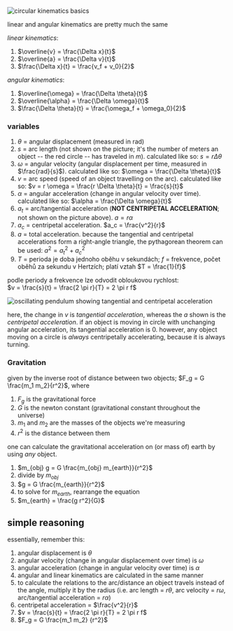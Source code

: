 ![circular kinematics basics](https://tikz.net/files/kinematics_circular-001.png)

linear and angular kinematics are pretty much the same

_linear kinematics_:
1. $\overline{v} = \frac{\Delta x}{t}$ 
2. $\overline{a} = \frac{\Delta v}{t}$
3. $\frac{\Delta x}{t} = \frac{v_f + v_0}{2}$

_angular kinematics_:
1. $\overline{\omega} = \frac{\Delta \theta}{t}$
2. $\overline{\alpha} = \frac{\Delta \omega}{t}$
3. $\frac{\Delta \theta}{t} = \frac{\omega_f + \omega_0}{2}$

### variables

1. $\theta$ = angular displacement (measured in rad)
2. $s$ = arc length (not shown on the picture; it's the number of meters an
   object -- the red circle -- has traveled in $m$). calculated like so: $s
   = r \Delta \theta$
3. $\omega$ = angular velocity (angular displacement per time, measured in
   $\frac{rad}{s}$).  calculated like so: $\omega = \frac{\Delta \theta}{t}$
4. $v$ = arc speed (speed of an object travelling on the arc). calculated like
   so: $v = r \omega = \frac{r \Delta \theta}{t} = \frac{s}{t}$
5. $\alpha$ = angular acceleration (change in angular velocity over time).
   calculated like so: $\alpha = \frac{\Delta \omega}{t}$
6. $a_t$ = arc/tangential acceleration (__NOT CENTRIPETAL ACCELERATION__; not
   shown on the picture above). $a = r \alpha$
7. $a_c$ = centripetal acceleration. $a_c = \frac{v^2}{r}$
8. $a$ = total acceleration. because the tangential and centripetal accelerations
   form a right-angle triangle, the pythagorean theorem can be used:
   $a^2 = a_t^2 + a_c^2$
9. $T$ = perioda je doba jednoho oběhu v sekundách;
   $f$ = frekvence, počet oběhů za sekundu v Hertzích;
   platí vztah $T = \frac{1}{f}$

podle periody a frekvence lze odvodit obloukovou rychlost:  
$v = \frac{s}{t} = \frac{2 \pi r}{T} = 2 \pi r f$

![oscillating pendulum showing tangential and centripetal acceleration](https://upload.wikimedia.org/wikipedia/commons/2/24/Oscillating_pendulum.gif)

here, the change in $v$ is _tangential acceleration_, whereas the $a$ shown is
the _centripetal acceleration_. if an object is moving in circle with unchanging
angular acceleration, its tangential acceleration is 0. however, any object
moving on a circle is _always_ centripetally accelerating, because it is always
turning.

### Gravitation

given by the inverse root of distance between two objects;
$F_g = G \frac{m_1 m_2}{r^2}$, where

1. $F_g$ is the gravitational force
2. $G$ is the newton constant (gravitational constant throughout the universe)
3. $m_1$ and $m_2$ are the masses of the objects we're measuring
4. $r^2$ is the distance between them

one can calculate the gravitational acceleration on (or mass of) earth by using
_any_ object.

1. $m_{obj} g = G \frac{m_{obj} m_{earth}}{r^2}$
2. divide by $m_{obj}$
3. $g = G \frac{m_{earth}}{r^2}$
4. to solve for $m_{earth}$, rearrange the equation
5. $m_{earth} = \frac{g r^2}{G}$

## simple reasoning

essentially, remember this:
1. angular displacement is $\theta$
2. angular velocity (change in angular displacement over time) is $\omega$
3. angular acceleration (change in angular velocity over time) is $\alpha$
4. angular and linear kinematics are calculated in the same manner
5. to calculate the relations to the arc/distance an object travels instead of
   the angle, multiply it by the radius (i.e. arc length = $r \theta$,
   arc velocity = $r \omega$, arc/tangential acceleration = $r \alpha$)
6. centripetal acceleration = $\frac{v^2}{r}$
7. $v = \frac{s}{t} = \frac{2 \pi r}{T} = 2 \pi r f$
8. $F_g = G \frac{m_1 m_2} {r^2}$
